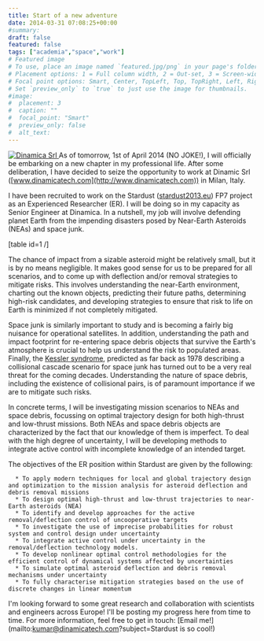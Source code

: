 ```yaml
---
title: Start of a new adventure
date: 2014-03-31 07:08:25+00:00
#summary:
draft: false
featured: false
tags: ["academia","space","work"]
# Featured image
# To use, place an image named `featured.jpg/png` in your page's folder.
# Placement options: 1 = Full column width, 2 = Out-set, 3 = Screen-width
# Focal point options: Smart, Center, TopLeft, Top, TopRight, Left, Right, BottomLeft, Bottom, BottomRight
# Set `preview_only` to `true` to just use the image for thumbnails.
#image:
#  placement: 3
#  caption: ""
#  focal_point: "Smart"
#  preview_only: false
#  alt_text:
---
```


[![Dinamica Srl](http://www.kartikkumar.com/wp-content/uploads/2014/03/Screenshot-2014-03-31-12.19.34-300x126.png)
](http://www.dinamicatech.com)As of tomorrow, 1st of April 2014 (NO JOKE!), I will officially be embarking on a new chapter in my professional life. After some deliberation, I have decided to seize the opportunity to work at Dinamic Srl ([www.dinamicatech.com](http://www.dinamicatech.com)) in Milan, Italy.

I have been recruited to work on the Stardust ([stardust2013.eu](http://stardust2013.eu)) FP7 project as an Experienced Researcher (ER). I will be doing so in my capacity as Senior Engineer at Dinamica. In a nutshell, my job will involve defending planet Earth from the impending disasters posed by Near-Earth Asteroids (NEAs) and space junk.

<!-- more -->

[table id=1 /]

The chance of impact from a sizable asteroid might be relatively small, but it is by no means negligible. It makes good sense for us to be prepared for all scenarios, and to come up with deflection and/or removal strategies to mitigate risks. This involves understanding the near-Earth environment, charting out the known objects, predicting their future paths, determining high-risk candidates, and developing strategies to ensure that risk to life on Earth is minimized if not completely mitigated.

Space junk is similarly important to study and is becoming a fairly big nuisance for operational satellites. In addition, understanding the path and impact footprint for re-entering space debris objects that survive the Earth's atmosphere is crucial to help us understand the risk to populated areas. Finally, the [Kessler syndrome](http://en.wikipedia.org/wiki/Kessler_syndrome), predicted as far back as 1978 describing a collisional cascade scenario for space junk has turned out to be a very real threat for the coming decades. Understanding the nature of space debris, including the existence of collisional pairs, is of paramount importance if we are to mitigate such risks.

In concrete terms, I will be investigating mission scenarios to NEAs and space debris, focussing on optimal trajectory design for both high-thrust and low-thrust missions. Both NEAs and space debris objects are characterized by the fact that our knowledge of them is imperfect. To deal with the high degree of uncertainty, I will be developing methods to integrate active control with incomplete knowledge of an intended target.

The objectives of the ER position within Stardust are given by the following:



	  * To apply modern techniques for local and global trajectory design and optimization to the mission analysis for asteroid deflection and debris removal missions
	  * To design optimal high-thrust and low-thrust trajectories to near-Earth asteroids (NEA)
	  * To identify and develop approaches for the active removal/deflection control of uncooperative targets
	  * To investigate the use of imprecise probabilities for robust system and control design under uncertainty
	  * To integrate active control under uncertainty in the removal/deflection technology models.
	  * To develop nonlinear optimal control methodologies for the efficient control of dynamical systems affected by uncertainties
	  * To simulate optimal asteroid deflection and debris removal mechanisms under uncertainty
	  * To fully characterise mitigation strategies based on the use of discrete changes in linear momentum

I'm looking forward to some great research and collaboration with scientists and engineers across Europe! I'll be posting my progress here from time to time. For more information, feel free to get in touch: [Email me!](mailto:kumar@dinamicatech.com?subject=Stardust is so cool!)
